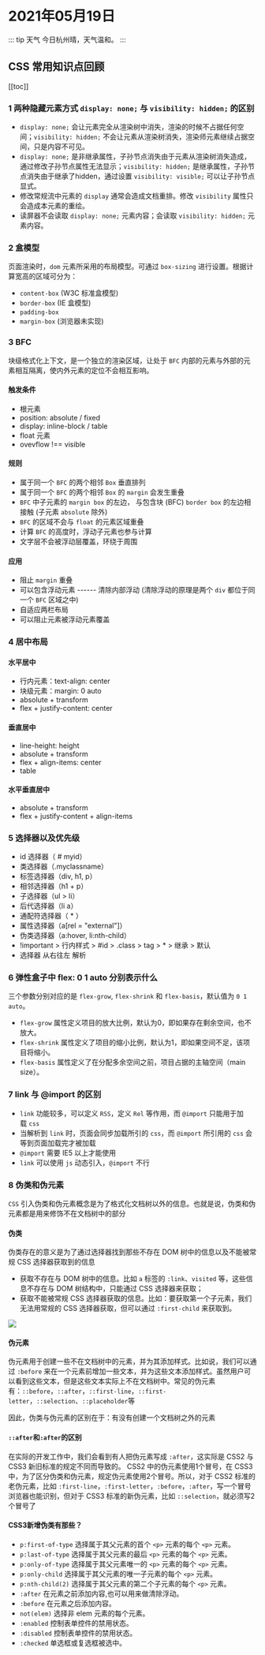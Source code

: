 # 2021年05月19日

::: tip 天气
今日杭州晴，天气温和。
:::

## CSS 常用知识点回顾

[[toc]]

### 1 两种隐藏元素方式 `display: none;` 与 `visibility: hidden;` 的区别

- `display: none;` 会让元素完全从渲染树中消失，渲染的时候不占据任何空间；`visibility: hidden;` 不会让元素从渲染树消失，渲染师元素继续占据空间，只是内容不可见。
- `display: none;` 是非继承属性，子孙节点消失由于元素从渲染树消失造成，通过修改子孙节点属性无法显示；`visibility: hidden;` 是继承属性，子孙节点消失由于继承了hidden，通过设置 `visibility: visible;` 可以让子孙节点显式。
- 修改常规流中元素的 `display` 通常会造成文档重排。修改 `visibility` 属性只会造成本元素的重绘。
- 读屏器不会读取 `display: none;` 元素内容；会读取 `visibility: hidden;` 元素内容。

### 2 盒模型

页面渲染时，`dom` 元素所采用的布局模型。可通过 `box-sizing` 进行设置。根据计算宽高的区域可分为：

- `content-box` (W3C 标准盒模型)
- `border-box` (IE 盒模型)
- `padding-box`
- `margin-box` (浏览器未实现)

### 3 BFC

块级格式化上下文，是一个独立的渲染区域，让处于 `BFC` 内部的元素与外部的元素相互隔离，使内外元素的定位不会相互影响。

#### 触发条件

- 根元素
- position: absolute / fixed
- display: inline-block / table
- float 元素
- ovevflow !== visible

#### 规则

- 属于同一个 `BFC` 的两个相邻 `Box` 垂直排列
- 属于同一个 `BFC` 的两个相邻 `Box` 的 `margin` 会发生重叠
- `BFC` 中子元素的 `margin box` 的左边， 与包含块 (BFC) `border box` 的左边相接触 (子元素 `absolute` 除外)
- `BFC` 的区域不会与 `float` 的元素区域重叠
- 计算 `BFC` 的高度时，浮动子元素也参与计算
- 文字层不会被浮动层覆盖，环绕于周围

#### 应用

- 阻止 `margin` 重叠
- 可以包含浮动元素 ------ 清除内部浮动 (清除浮动的原理是两个 `div` 都位于同一个 `BFC` 区域之中)
- 自适应两栏布局
- 可以阻止元素被浮动元素覆盖

### 4 居中布局

#### 水平居中

- 行内元素：text-align: center
- 块级元素：margin: 0 auto
- absolute + transform
- flex + justify-content: center

#### 垂直居中

- line-height: height
- absolute + transform
- flex + align-items: center
- table

#### 水平垂直居中

- absolute + transform
- flex + justify-content + align-items

### 5 选择器以及优先级

- id 选择器（ # myid）
- 类选择器（.myclassname）
- 标签选择器（div, h1, p）
- 相邻选择器（h1 + p）
- 子选择器（ul > li）
- 后代选择器（li a）
- 通配符选择器（ * ）
- 属性选择器（a[rel = "external"]）
- 伪类选择器（a:hover, li:nth-child）
- !important > 行内样式 > #id > .class > tag > * > 继承 > 默认
- 选择器 从右往左 解析

### 6 弹性盒子中 flex: 0 1 auto 分别表示什么

三个参数分别对应的是 `flex-grow`, `flex-shrink` 和 `flex-basis`，默认值为 `0 1 auto`。

- `flex-grow` 属性定义项目的放大比例，默认为0，即如果存在剩余空间，也不放大。
- `flex-shrink` 属性定义了项目的缩小比例，默认为1，即如果空间不足，该项目将缩小。
- `flex-basis` 属性定义了在分配多余空间之前，项目占据的主轴空间（main size）。

### 7 link 与 @import 的区别

-   `link` 功能较多，可以定义 `RSS`，定义 `Rel` 等作用，而 `@import` 只能用于加载 `css`
-   当解析到 `link` 时，页面会同步加载所引的 `css`，而 `@import` 所引用的 `css` 会等到页面加载完才被加载
-   `@import` 需要 IE5 以上才能使用
-   `link` 可以使用 `js` 动态引入，`@import` 不行

### 8 伪类和伪元素

`CSS` 引入伪类和伪元素概念是为了格式化文档树以外的信息。也就是说，伪类和伪元素都是用来修饰不在文档树中的部分

#### 伪类

伪类存在的意义是为了通过选择器找到那些不存在 DOM 树中的信息以及不能被常规 CSS 选择器获取到的信息

- 获取不存在与 DOM 树中的信息。比如 `a` 标签的 `:link`、`visited` 等，这些信息不存在与 DOM 树结构中，只能通过 CSS 选择器来获取；
- 获取不能被常规 CSS 选择器获取的信息。比如：要获取第一个子元素，我们无法用常规的 CSS 选择器获取，但可以通过 `:first-child` 来获取到。

![](https://cdn.jsdelivr.net/gh/realwds/cdn@master/blog/false-class.81137d65.47ajvus48zs0.png)

#### 伪元素

伪元素用于创建一些不在文档树中的元素，并为其添加样式。比如说，我们可以通过 `:before` 来在一个元素前增加一些文本，并为这些文本添加样式。虽然用户可以看到这些文本，但是这些文本实际上不在文档树中。常见的伪元素有：`::before`，`::after`，`::first-line`，`::first-letter`，`::selection`、`::placeholder`等

因此，伪类与伪元素的区别在于：有没有创建一个文档树之外的元素

#### `::after`和`:after`的区别

在实际的开发工作中，我们会看到有人把伪元素写成 `:after`，这实际是 CSS2 与 CSS3 新旧标准的规定不同而导致的。 CSS2 中的伪元素使用1个冒号，在 CSS3 中，为了区分伪类和伪元素，规定伪元素使用2个冒号。所以，对于 CSS2 标准的老伪元素，比如 `:first-line`，`:first-letter`，`:before`，`:after`，写一个冒号浏览器也能识别，但对于 CSS3 标准的新伪元素，比如 `::selection`，就必须写2个冒号了

#### CSS3新增伪类有那些？

- `p:first-of-type` 选择属于其父元素的首个 `<p>` 元素的每个 `<p>` 元素。
- `p:last-of-type` 选择属于其父元素的最后 `<p>` 元素的每个 `<p>` 元素。
- `p:only-of-type` 选择属于其父元素唯一的 `<p>` 元素的每个 `<p>` 元素。
- `p:only-child` 选择属于其父元素的唯一子元素的每个 `<p>` 元素。
- `p:nth-child(2)` 选择属于其父元素的第二个子元素的每个 `<p>` 元素。
- `:after` 在元素之前添加内容,也可以用来做清除浮动。
- `:before` 在元素之后添加内容。
- `not(elem)` 选择非 elem 元素的每个元素。
- `:enabled` 控制表单控件的禁用状态。
- `:disabled` 控制表单控件的禁用状态。
- `:checked` 单选框或复选框被选中。
